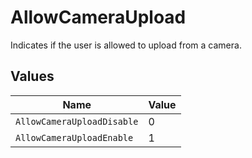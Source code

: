 # AllowCameraUpload

Indicates if the user is allowed to upload from a camera.


## Values

| Name                       | Value                      |
| -------------------------- | -------------------------- |
| `AllowCameraUploadDisable` | 0                          |
| `AllowCameraUploadEnable`  | 1                          |